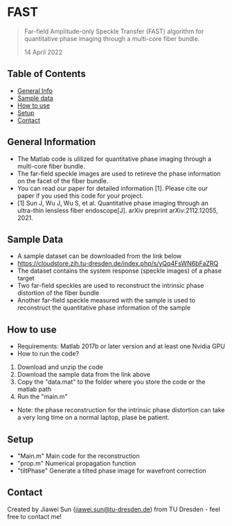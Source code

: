# FAST
> Far-field Amplitude-only Speckle Transfer (FAST) algorithm for quantitative phase imaging through a multi-core fiber bundle.
> 
> 14 April 2022

## Table of Contents
* [General Info](#general-information)
* [Sample data](#sample-data)
* [How to use](#how-to-use)
* [Setup](#setup)
* [Contact](#contact)
<!-- * [License](#license) -->


## General Information
- The Matlab code is ulilized for quantitative phase imaging through a multi-core fiber bundle.
- The far-field speckle images are used to retireve the phase information on the facet of the fiber bundle.
- You can read our paper for detailed information [1]. Please cite our paper if you used this code for your project.
- [1] Sun J, Wu J, Wu S, et al. Quantitative phase imaging through an ultra-thin lensless fiber endoscope[J]. arXiv preprint arXiv:2112.12055, 2021.

## Sample Data
- A sample dataset can be downloaded from the link below
- https://cloudstore.zih.tu-dresden.de/index.php/s/yQq4FsWN6bFaZRQ
- The dataset contains the system response (speckle images) of a phase target
- Two far-field speckles are used to reconstruct the intrinsic phase distortion of the fiber bundle
- Another far-field speckle measured with the sample is used to reconstruct the quantitative phase information of the sample

## How to use
- Requirements: Matlab 2017b or later version and at least one Nvidia GPU
- How to run the code?
1. Download and unzip the code
2. Download the sample data from the link above
3. Copy the "data.mat" to the folder where you store the code or the matlab path
4. Run the "main.m"
- Note: the phase reconstruction for the intrinsic phase distortion can take a very long time on a normal laptop, plase be patient.


## Setup
- "Main.m" Main code for the reconstruction
- "prop.m" Numerical propagation function
- "tiltPhase" Generate a tilted phase image for wavefront correction


## Contact
Created by Jiawei Sun (jiawei.sun@tu-dresden.de) from TU Dresden - feel free to contact me!
